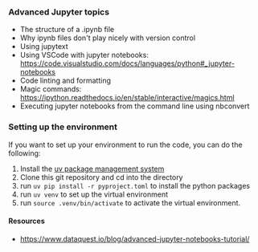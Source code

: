### Advanced Jupyter topics

- The structure of a .ipynb file
- Why ipynb files don't play nicely with version control
- Using jupytext 
- Using VSCode with jupyter notebooks: https://code.visualstudio.com/docs/languages/python#_jupyter-notebooks
- Code linting and formatting
- Magic commands: https://ipython.readthedocs.io/en/stable/interactive/magics.html
- Executing jupyter notebooks from the command line using nbconvert

### Setting up the environment

If you want to set up your environment to run the code, you can do the following:

1. Install the [uv package management system](https://github.com/astral-sh/uv)
2. Clone this git repository and cd into the directory
3. run `uv pip install -r pyproject.toml` to install the python packages
4. run  `uv venv` to set up the virtual environment
5. run `source .venv/bin/activate` to activate the virtual environment.


#### Resources

- https://www.dataquest.io/blog/advanced-jupyter-notebooks-tutorial/
